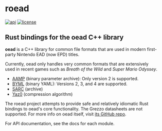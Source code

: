 # roead

[![api](https://img.shields.io/badge/api-rustdoc-558b2f)](https://nicenenerd.github.io/roead/roead)
[![license](https://img.shields.io/badge/license-GPL-blue)](https://spdx.org/licenses/GPL-3.0-or-later.html)

## Rust bindings for the oead C++ library
**oead** is a C++ library for common file formats that are used in modern
first-party Nintendo EAD (now EPD) titles.

Currently, oead only handles very common formats that are extensively used
in recent games such as *Breath of the Wild* and *Super Mario Odyssey*.

* [AAMP](https://zeldamods.org/wiki/AAMP) (binary parameter archive): Only version 2 is supported.
* [BYML](https://zeldamods.org/wiki/BYML) (binary YAML): Versions 2, 3, and 4 are supported.
* [SARC](https://zeldamods.org/wiki/SARC) (archive)
* [Yaz0](https://zeldamods.org/wiki/Yaz0) (compression algorithm)

The roead project attempts to provide safe and relatively idiomatic Rust
bindings to oead's core functionality. The Grezzo datasheets are not supported.
For more info on oead itself, visit [its GitHub repo](https://github.com/zeldamods/oead/).

For API documentation, see the docs for each module.
